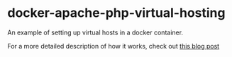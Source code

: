 # docker-apache-php-virtual-hosting
An example of setting up virtual hosts in a docker container.

For a more detailed description of how it works, check out [this blog post](https://www.fogbound.net/archives/2021/07/09/virtual-apache-ssl-hosts-in-a-docker-container/)
